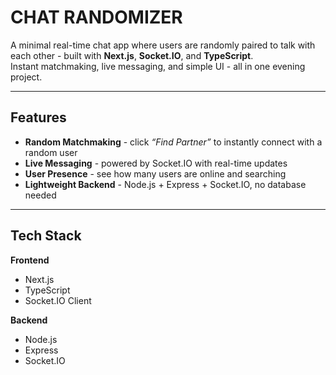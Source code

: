 # CHAT RANDOMIZER

A minimal real-time chat app where users are randomly paired to talk with each other - built with **Next.js**, **Socket.IO**, and **TypeScript**.  
Instant matchmaking, live messaging, and simple UI - all in one evening project.

---

## Features

-  **Random Matchmaking** - click *“Find Partner”* to instantly connect with a random user  
-  **Live Messaging** - powered by Socket.IO with real-time updates  
-  **User Presence** - see how many users are online and searching  
-  **Lightweight Backend** - Node.js + Express + Socket.IO, no database needed

---

## Tech Stack

**Frontend**
- Next.js
- TypeScript
- Socket.IO Client

**Backend**
- Node.js
- Express
- Socket.IO
